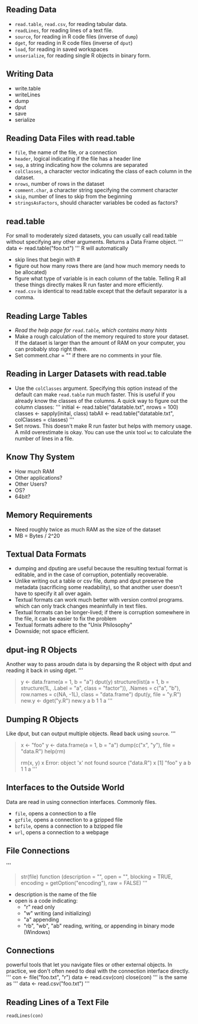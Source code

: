 ## Reading Data ##
* `read.table`, `read.csv`, for reading tabular data.
* `readLines`, for reading lines of a text file.
* `source`, for reading in R code files (inverse of `dump`)
* `dget`, for reading in R code files (inverse of `dput`)
* `load`, for reading in saved workspaces
* `unserialize`, for reading single R objects in binary form.

## Writing Data ##
* write.table
* writeLines
* dump
* dput
* save
* serialize

## Reading Data Files with read.table ##
* `file`, the name of the file, or a connection
* `header`, logical indicating if the file has a header line
* `sep`, a string indicating how the columns are separated
* `colClasses`, a character vector indicating the class of each column in the dataset.
* `nrows`, number of rows in the dataset
* `comment.char`, a character string specifying the comment character
* `skip`, number of lines to skip from the beginning
* `stringsAsFactors`, should character variables be coded as factors?

## read.table ##
For small to moderately sized datasets, you can usually call read.table without specifying any other arguments.  Returns a Data Frame object.
'''
data <- read.table("foo.txt")
'''
 R will automatically
* skip lines that begin with #
* figure out how many rows there are (and how much memory needs to be allocated)
* figure what type of variable is in each column of the table.  Telling R all these things directly makes R run faster and more efficiently.
* `read.csv` is identical to read.table except that the default separator is a comma.


## Reading Large Tables ##
* _Read the help page for `read.table`, which contains many hints_
* Make a rough calculation of the memory required to store your dataset.  If the dataset is larger than the amount of RAM on your computer, you can probably stop right there.
* Set comment.char = "" if there are no comments in your file.

## Reading in Larger Datasets with read.table ##
* Use the `colClasses` argument.  Specifying this option instead of the default can make `read.table` run much faster.  This is useful if you already know the classes of the columns.  A quick way to figure out the column classes:
'''
initial <- read.table("datatable.txt", nrows = 100)
classes <- sapply(inital, class)
tabAll <- read.table("datatable.txt", colClasses = classes)
'''
* Set nrows.  This doesn't make R run faster but helps with memory usage.  A mild overestimate is okay.  You can use the unix tool `wc` to calculate the number of lines in a file.

## Know Thy System ##
* How much RAM
* Other applications?
* Other Users?
* OS?
* 64bit?

## Memory Requirements ##
* Need roughly twice as much RAM as the size of the dataset
* MB = Bytes / 2^20

## Textual Data Formats ##
* dumping and dputing are useful because the resulting textual format is editable, and in the case of corruption, potentially recoverable.
* Unlike writing out a table or csv file, dump and dput preserve the metadata (sacrificing some readability), so that another user doesn't have to specify it all over again.
* Textual formats can work much better with version control programs. which can only track changes meaninfully in text files.
* Textual formats can be longer-lived; if there is corruption somewhere in the file, it can be easier to fix the problem
* Textual formats adhere to the "Unix Philosophy"
* Downside; not space efficient.

## dput-ing R Objects ##
Another way to pass aroudn data is by deparsing the R object with dput and reading it back in using dget.
'''
> y <- data.frame(a = 1, b = "a")
> dput(y)
structure(list(a = 1, b = structure(1L, .Label = "a", class = "factor")), .Names = c("a",
"b"), row.names = c(NA, -1L), class = "data.frame")
> dput(y, file = "y.R")
> new.y <- dget("y.R")
> new.y
  a b
1 1 a
'''

## Dumping R Objects ##
Like dput, but can output multiple objects.
Read back using `source`.
'''
> x <- "foo"
> y <- data.frame(a = 1, b = "a")
> dump(c("x", "y"), file = "data.R")
> help(rm)
>
> rm(x, y)
> x
Error: object 'x' not found
> source ("data.R")
> x
[1] "foo"
> y
  a b
1 1 a
'''

## Interfaces to the Outside World ##
Data are read in using connection interfaces.  Commonly files.
* `file`, opens a connection to a file
* `gzfile`, opens a connection to a gzipped file
* `bzfile`, opens a connection to a bzipped file
* `url`, opens a connection to a webpage

## File Connections ##
'''
> str(file)
function (description = "", open = "", blocking = TRUE, encoding = getOption("encoding"),
    raw = FALSE)
'''
* description is the name of the file
* open is a code indicating:
    * "r" read only
    * "w" writing (and initializing)
    * "a" appending
    * "rb", "wb", "ab" reading, writing, or appending in binary mode (Windows)

## Connections ##
powerful tools that let you navigate files or other external objects. In practice, we don't often need to deal with the connection interface directly.
'''
con <- file("foo.txt", "r")
data <- read.csv(con)
close(con)
'''
is the same as
'''
data <- read.csv("foo.txt")
'''

## Reading Lines of a Text File ##
`readLines(con)`


